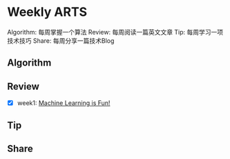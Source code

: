 # Weekly ARTS
Algorithm: 每周掌握一个算法
Review: 每周阅读一篇英文文章
Tip: 每周学习一项技术技巧
Share: 每周分享一篇技术Blog

## Algorithm

## Review
- [x] week1: [Machine Learning is Fun!](https://medium.com/@ageitgey/machine-learning-is-fun-80ea3ec3c471)

## Tip

## Share
